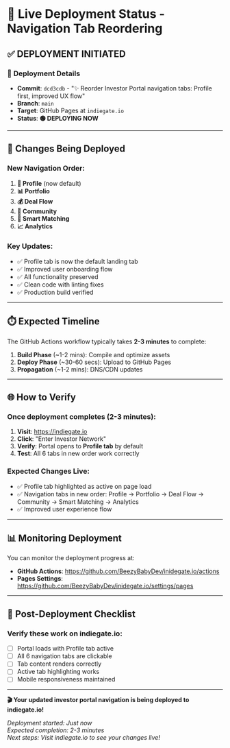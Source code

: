# 🚀 Live Deployment Status - Navigation Tab Reordering

## ✅ **DEPLOYMENT INITIATED**

### 📅 **Deployment Details**
- **Commit**: `dcd3cdb` - "✨ Reorder Investor Portal navigation tabs: Profile first, improved UX flow"
- **Branch**: `main`
- **Target**: GitHub Pages at `indiegate.io`
- **Status**: **🟢 DEPLOYING NOW**

---

## 🔄 **Changes Being Deployed**

### **New Navigation Order**:
1. **👤 Profile** (now default)
2. **📊 Portfolio** 
3. **💰 Deal Flow**
4. **💬 Community**
5. **🤖 Smart Matching**
6. **📈 Analytics**

### **Key Updates**:
- ✅ Profile tab is now the default landing tab
- ✅ Improved user onboarding flow
- ✅ All functionality preserved
- ✅ Clean code with linting fixes
- ✅ Production build verified

---

## ⏱️ **Expected Timeline**

The GitHub Actions workflow typically takes **2-3 minutes** to complete:

1. **Build Phase** (~1-2 mins): Compile and optimize assets
2. **Deploy Phase** (~30-60 secs): Upload to GitHub Pages
3. **Propagation** (~1-2 mins): DNS/CDN updates

---

## 🌐 **How to Verify**

### **Once deployment completes (2-3 minutes):**

1. **Visit**: https://indiegate.io
2. **Click**: "Enter Investor Network"
3. **Verify**: Portal opens to **Profile tab** by default
4. **Test**: All 6 tabs in new order work correctly

### **Expected Changes Live**:
- ✅ Profile tab highlighted as active on page load
- ✅ Navigation tabs in new order: Profile → Portfolio → Deal Flow → Community → Smart Matching → Analytics
- ✅ Improved user experience flow

---

## 📊 **Monitoring Deployment**

You can monitor the deployment progress at:
- **GitHub Actions**: https://github.com/BeezyBabyDev/inidegate.io/actions
- **Pages Settings**: https://github.com/BeezyBabyDev/inidegate.io/settings/pages

---

## 🎯 **Post-Deployment Checklist**

### **Verify these work on indiegate.io:**
- [ ] Portal loads with Profile tab active
- [ ] All 6 navigation tabs are clickable
- [ ] Tab content renders correctly
- [ ] Active tab highlighting works
- [ ] Mobile responsiveness maintained

---

**🎬 Your updated investor portal navigation is being deployed to indiegate.io!**

_Deployment started: Just now_  
_Expected completion: 2-3 minutes_  
_Next steps: Visit indiegate.io to see your changes live!_ 